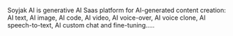 Soyjak AI is generative AI Saas platform for AI-generated content creation: AI text, AI image, AI code, AI video, AI voice-over, AI voice clone, AI speech-to-text, AI custom chat and fine-tuning.....

 
